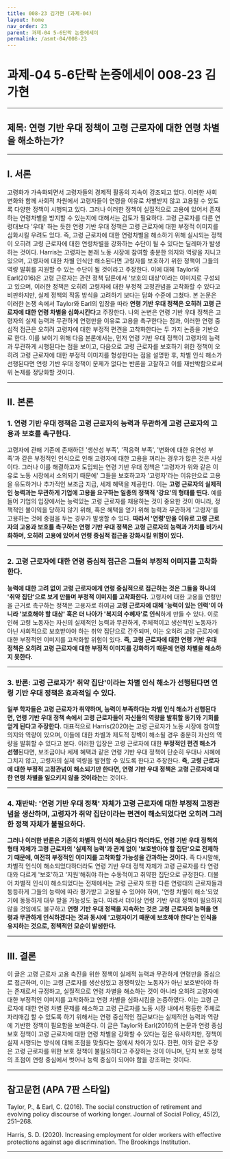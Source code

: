 ```yaml
---
title: 008-23 김가현 (과제-04)
layout: home
nav_order: 23
parent: 과제-04 5-6단락 논증에세이
permalink: /asmt-04/008-23
---
```


# 과제-04 5-6단락 논증에세이 008-23 김가현 

---

## 제목: 연령 기반 우대 정책이 고령 근로자에 대한 연령 차별을 해소하는가?
---

## I. 서론

고령화가 가속화되면서 고령자들의 경제적 활동의 지속이 강조되고 있다. 이러한 사회 변화와 함께 사회적 차원에서 고령자들이 연령을 이유로 차별받지 않고 고용될 수 있도록 다양한 정책이 시행되고 있다. 그러나 이러한 정책이 실질적으로 고용에 있어서 존재하는 연령차별을 방지할 수 있는지에 대해서는 검토가 필요하다. 고령 근로자를 다른 연령대보다 '우대' 하는 듯한 연령 기반 우대 정책은 고령 근로자에 대한 부정적 이미지를 심화시킬 우려도 있다. 즉, 고령 근로자에 대한 연령차별을 해소하기 위해 실시되는 정책이 오히려 고령 근로자에 대한 연령차별을 강화하는 수단이 될 수 있다는 딜레마가 발생하는 것이다. Harris는 고령자는 본래 노동 시장에 참여할 충분한 의지와 역량을 지니고 있으며, 고령자에 대한 차별 인식만 해소된다면 고령자를 보호하기 위한 정책이 그들의 역량 발휘를 지원할 수 있는 수단이 될 것이라고 주장한다. 이에 대해 Taylor와 Earl(2016)은 고령 근로자는 관련 정책 담론에서 '보호의 대상'이라는 이미지로 구성되고 있으며, 이러한 정책은 오히려 고령자에 대한 부정적 고정관념을 고착화할 수 있다고 비판하지만, 실제 정책의 작동 방식을 고려하기 보다는 담화 수준에 그쳤다. 본 논문은 이러한 논쟁 속에서 Taylor와 Earl의 입장을 따라 **연령 기반 우대 정책은 오히려 고령 근로자에 대한 연령 차별을 심화시킨다**고 주장한다. 나의 논변은 연령 기반 우대 정책은 고령자의 실제 능력과 무관하게 연령만을 이유로 고용을 촉구한다는 점과, 이러한 연령 중심적 접근은 오히려 고령자에 대한 부정적 편견을 고착화한다는 두 가지 논증을 기반으로 한다. 이를 보이기 위해 다음 본론에서는, 먼저 연령 기반 우대 정책이 고령자의 능력과 무관하게 시행된다는 점을 보이고, 다음으로 고령 근로자를 보호하기 위한 정책이 오히려 고령 근로자에 대한 부정적 이미지를 형성한다는 점을 설명한 후, 차별 인식 해소가 선행된다면 연령 기반 우대 정책이 문제가 없다는 반론을 고찰하고 이를 재반박함으로써 위 논제를 정당화할 것이다. 

---

## II. 본론

### 1. 연령 기반 우대 정책은 고령 근로자의 능력과 무관하게 고령 근로자의 고용과 보호를 촉구한다. 

고령자에 관해 기존에 존재하던 '생산성 부족', '적응력 부족', '변화에 대한 유연성 부족'과 같은 부정적인 인식으로 인해 고령자에 대한 고용을 꺼리는 경우가 많은 것은 사실이다. 그러나 이를 해결하고자 도입되는 연령 기반 우대 정책은 '고령자가 위와 같은 이유로 노동 시장에서 소외되기 때문에' 그들을 보호하고자 '고령자'라는 이유만으로 고용을 유도하거나 추가적인 보조금 지급, 세제 혜택을 제공한다. 이는 **고령 근로자의 실제적인 능력과는 무관하게 기업에 고용을 요구하는 일종의 정책적 '강요'의 형태를 띤다.** 예를 들어 기업의 입장에서는 능력있는 고령 근로자를 채용하는 것이 중요한 것이 아니라, 정책적인 불이익을 당하지 않기 위해, 혹은 혜택을 얻기 위해 능력과 무관하게 '고령자'를 고용하는 것에 중점을 두는 경우가 발생할 수 있다. **따라서 '연령'만을 이유로 고령 근로자의 고용과 보호를 촉구하는 연령 기반 우대 정책은 고령 근로자의 능력과 가치를 비가시화하며, 오히려 고용에 있어서 연령 중심적 접근을 강화시킬 위험이 있다.**

---

### 2. 고령 근로자에 대한 연령 중심적 접근은 그들의 부정적 이미지를 고착화한다.

**능력에 대한 고려 없이 고령 근로자에게 연령 중심적으로 접근하는 것은 그들을 하나의 '취약 집단'으로 보게 만들며 부정적 이미지를 고착화한다.** 고령자에 대한 고용을 연령만을 근거로 촉구하는 정책은 고용자로 하여금 **고령 근로자에 대해 '능력이 있는 인력'이 아니라 '보호해야 할 대상' 혹은 더 나아가 '복지의 수혜자'로 인식**하게 만들 수 있다. 이로 인해 고령 노동자는 자신의 실제적인 능력과 무관하게, 주체적이고 생산적인 노동자가 아닌 사회적으로 보호받아야 하는 취약 집단으로 간주되며, 이는 오히려 고령 근로자에 대한 부정적인 이미지를 고착화할 위험이 있다. **즉, 고령 근로자에 대한 연령 기반 우대 정책은 오히려 고령 근로자에 대한 부정적 이미지를 강화하기 때문에 연령 차별을 해소하지 못한다.**

---

### 3. 반론: 고령 근로자가' 취약 집단'이라는 차별 인식 해소가 선행된다면 연령 기반 우대 정책은 효과적일 수 있다.

**일부 학자들은 고령 근로자가 취약하며, 능력이 부족하다는 차별 인식 해소가 선행된다면, 연령 기반 우대 정책 속에서 고령 근로자들이 자신들의 역량을 발휘할 동기와 기회를 얻게 된다고 주장한다.** 대표적으로 Harris(2020)는 고령 근로자가 노동 시장에 참여할 의지와 역량이 있으며, 이들에 대한 차별과 제도적 장벽이 해소될 경우 충분히 자신의 역량을 발휘할 수 있다고 본다. 이러한 입장은 고령 근로자에 대한 **부정적인 편견 해소가 선행**된다면, 보조금이나 세제 혜택과 같은 연령 기반 우대 정책이 단순히 우대나 시혜에 그치지 않고, 고령자의 실제 역량을 발현할 수 있도록 한다고 주장한다. **즉, 고령 근로자에 대한 부정적 고정관념이 해소되기만 한다면, 연령 기반 우대 정책은 고령 근로자에 대한 연령 차별을 일으키지 않을 것이라는**는 것이다. 

---

### 4. 재반박: '연령 기반 우대 정책' 자체가 고령 근로자에 대한 부정적 고정관념을 생산하며, 고령자가 취약 집단이라는 편견이 해소되었다면 오히려 그러한 정책 자체가 불필요하다.

**그러나 이러한 반론은 기존의 차별적 인식이 해소된다 하더라도, 연령 기반 우대 정책의 형태 자체가 고령 근로자의 '실제적 능력'과 관계 없이 '보호받아야 할 집단'으로 전제하기 때문에, 여전히 부정적인 이미지를 고착화할 가능성을 간과하는 것이다.** 즉 다시말해, 차별적 인식이 해소되었다하더라도 연령 기반 우대 정책 자체가 고령 근로자를 타 연령대와 다르게 '보호'하고 '지원'해줘야 하는 수동적이고 취약한 집단으로 규정한다. 더불어 차별적 인식이 해소되었다는 전제에서는 고령 근로자 또한 다른 연령대의 근로자들과 동등하게 그들의 능력에 따라 평가받고 고용될 수 있어야 하며, '연령 차별이 해소'되었기에 동등하게 대우 받을 가능성도 높다. 따라서 더이상 연령 기반 우대 정책이 필요하지 않을 것임에도 불구하고 **연령 기반 우대 정책을 지속하는 것은 고령 근로자의 능력을 연령과 무관하게 인식하겠다는 것과 동시에 '고령자이기 때문에 보호해야 한다'는 인식을 유지하는 것으로, 정책적인 모순이 발생한다.** 

---

## III. 결론 

이 글은 고령 근로자 고용 촉진을 위한 정책이 실제적 능력과 무관하게 연령만을 중심으로 접근하며, 이는 고령 근로자를 생산성있고 경쟁력있는 노동자가 아닌 보호받아야 하는 존재로서 규정하고, 실질적으로 연령 차별을 해소하는 것이 아니라 오히려 고령자에 대한 부정적인 이미지를 고착화하고 연령 차별을 심화시킴을 논증하였다. 이는 고령 근로자에 대한 연령 차별 문제를 해소하고 고령 근로자를 노동 시장 내에서 평등한 주체로 자리매김 할 수 있도록 하기 위해서는 연령 중심적인 접근보다는 실제적인 능력과 역량에 기반한 정책이 필요함을 보여준다. 이 글은 Taylor와 Earl(2016)의 논문과 연령 중심 보호 정책이 고령 근로자에 대한 연령 차별을 강화할 수 있다는 점은 유사하지만, 정책이 실제 시행되는 방식에 대해 초점을 맞췄다는 점에서 차이가 있다. 한편, 이와 같은 주장은 고령 근로자를 위한 보호 정책이 불필요하다고 주장하는 것이 아니며, 단지 보호 정책의 초점이 연령 중심에서 벗어나 능력 중심이 되어야 함을 강조하는 것이다.

---

## 참고문헌 (APA 7판 스타일)

Taylor, P., & Earl, C. (2016). The social construction of retirement and evolving policy discourse of working longer. Journal of Social Policy, 45(2), 251–268.

Harris, S. D. (2020). Increasing employment for older workers with effective protections against age discrimination. The Brookings Institution.

---
